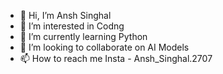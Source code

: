 - 👋 Hi, I’m Ansh Singhal
- 👀 I’m interested in Codng  
- 🌱 I’m currently learning Python
- 💞️ I’m looking to collaborate on AI Models
- 📫 How to reach me 
Insta - Ansh_Singhal.2707

<!---
Ansh-Singhal-27/Ansh-Singhal-27 is a ✨ special ✨ repository because its `README.md` (this file) appears on your GitHub profile.
You can click the Preview link to take a look at your changes.
--->
